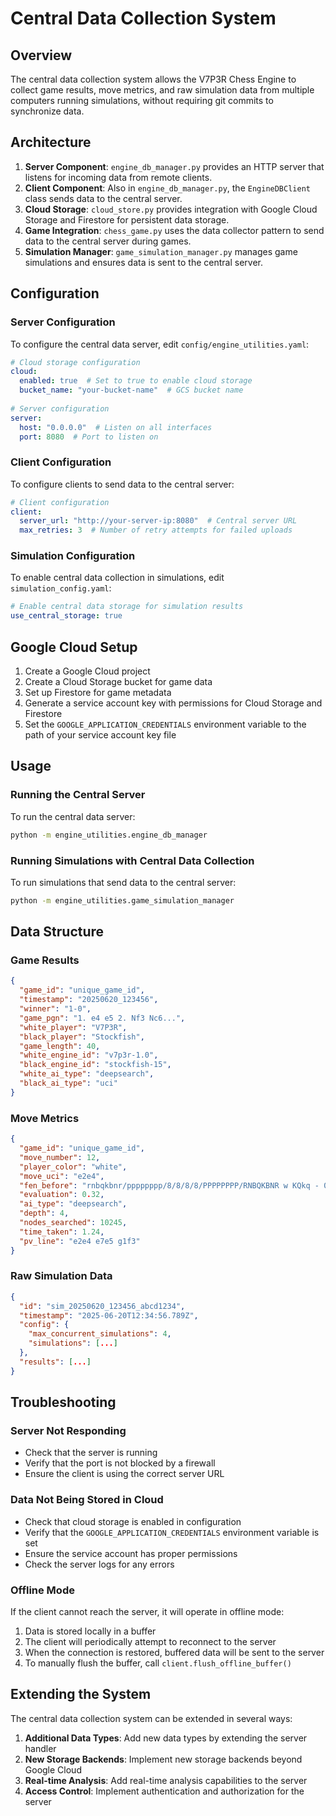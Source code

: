 # Central Data Collection System

## Overview

The central data collection system allows the V7P3R Chess Engine to collect game results, move metrics, and raw simulation data from multiple computers running simulations, without requiring git commits to synchronize data.

## Architecture

1. **Server Component**: `engine_db_manager.py` provides an HTTP server that listens for incoming data from remote clients.
2. **Client Component**: Also in `engine_db_manager.py`, the `EngineDBClient` class sends data to the central server.
3. **Cloud Storage**: `cloud_store.py` provides integration with Google Cloud Storage and Firestore for persistent data storage.
4. **Game Integration**: `chess_game.py` uses the data collector pattern to send data to the central server during games.
5. **Simulation Manager**: `game_simulation_manager.py` manages game simulations and ensures data is sent to the central server.

## Configuration

### Server Configuration

To configure the central data server, edit `config/engine_utilities.yaml`:

```yaml
# Cloud storage configuration
cloud:
  enabled: true  # Set to true to enable cloud storage
  bucket_name: "your-bucket-name"  # GCS bucket name
  
# Server configuration
server:
  host: "0.0.0.0"  # Listen on all interfaces
  port: 8080  # Port to listen on
```

### Client Configuration

To configure clients to send data to the central server:

```yaml
# Client configuration
client:
  server_url: "http://your-server-ip:8080"  # Central server URL
  max_retries: 3  # Number of retry attempts for failed uploads
```

### Simulation Configuration

To enable central data collection in simulations, edit `simulation_config.yaml`:

```yaml
# Enable central data storage for simulation results
use_central_storage: true
```

## Google Cloud Setup

1. Create a Google Cloud project
2. Create a Cloud Storage bucket for game data
3. Set up Firestore for game metadata
4. Generate a service account key with permissions for Cloud Storage and Firestore
5. Set the `GOOGLE_APPLICATION_CREDENTIALS` environment variable to the path of your service account key file

## Usage

### Running the Central Server

To run the central data server:

```bash
python -m engine_utilities.engine_db_manager
```

### Running Simulations with Central Data Collection

To run simulations that send data to the central server:

```bash
python -m engine_utilities.game_simulation_manager
```

## Data Structure

### Game Results

```json
{
  "game_id": "unique_game_id",
  "timestamp": "20250620_123456",
  "winner": "1-0",
  "game_pgn": "1. e4 e5 2. Nf3 Nc6...",
  "white_player": "V7P3R",
  "black_player": "Stockfish",
  "game_length": 40,
  "white_engine_id": "v7p3r-1.0",
  "black_engine_id": "stockfish-15",
  "white_ai_type": "deepsearch",
  "black_ai_type": "uci"
}
```

### Move Metrics

```json
{
  "game_id": "unique_game_id",
  "move_number": 12,
  "player_color": "white",
  "move_uci": "e2e4",
  "fen_before": "rnbqkbnr/pppppppp/8/8/8/8/PPPPPPPP/RNBQKBNR w KQkq - 0 1",
  "evaluation": 0.32,
  "ai_type": "deepsearch",
  "depth": 4,
  "nodes_searched": 10245,
  "time_taken": 1.24,
  "pv_line": "e2e4 e7e5 g1f3"
}
```

### Raw Simulation Data

```json
{
  "id": "sim_20250620_123456_abcd1234",
  "timestamp": "2025-06-20T12:34:56.789Z",
  "config": {
    "max_concurrent_simulations": 4,
    "simulations": [...]
  },
  "results": [...]
}
```

## Troubleshooting

### Server Not Responding

- Check that the server is running
- Verify that the port is not blocked by a firewall
- Ensure the client is using the correct server URL

### Data Not Being Stored in Cloud

- Check that cloud storage is enabled in configuration
- Verify that the `GOOGLE_APPLICATION_CREDENTIALS` environment variable is set
- Ensure the service account has proper permissions
- Check the server logs for any errors

### Offline Mode

If the client cannot reach the server, it will operate in offline mode:

1. Data is stored locally in a buffer
2. The client will periodically attempt to reconnect to the server
3. When the connection is restored, buffered data will be sent to the server
4. To manually flush the buffer, call `client.flush_offline_buffer()`

## Extending the System

The central data collection system can be extended in several ways:

1. **Additional Data Types**: Add new data types by extending the server handler
2. **New Storage Backends**: Implement new storage backends beyond Google Cloud
3. **Real-time Analysis**: Add real-time analysis capabilities to the server
4. **Access Control**: Implement authentication and authorization for the server
